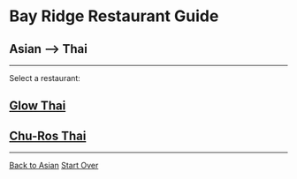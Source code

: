 # Bay Ridge Restaurant Guide
## Asian --> Thai
---
Select a restaurant:
## [Glow Thai](http://glowthai.com/)
## [Chu-Ros Thai](https://churosthainyc.com/)
---
[Back to Asian](asian.md)
[Start Over](../home.md)